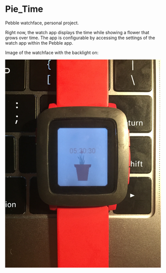 # Pie_Time
Pebble watchface, personal project.

Right now, the watch app displays the time while showing a flower that grows over time. The app is configurable by accessing the settings of the watch app within the Pebble app.

Image of the watchface with the backlight on:


![Photo of watchface on my watch](resources/readme/photo.jpeg)
